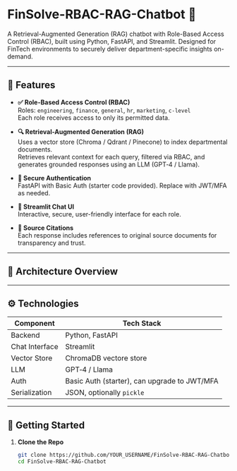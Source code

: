 # FinSolve-RBAC-RAG-Chatbot 🚀

A Retrieval-Augmented Generation (RAG) chatbot with Role-Based Access Control (RBAC), built using Python, FastAPI, and Streamlit. Designed for FinTech environments to securely deliver department-specific insights on-demand.

---

## 🔧 Features

- **✅ Role-Based Access Control (RBAC)**  
  Roles: `engineering`, `finance`, `general`, `hr`, `marketing`, `c-level`  
  Each role receives access to only its permitted data.

- **🔍 Retrieval-Augmented Generation (RAG)**  
  Uses a vector store (Chroma / Qdrant / Pinecone) to index departmental documents.  
  Retrieves relevant context for each query, filtered via RBAC, and generates grounded responses using an LLM (GPT‑4 / Llama).

- **🔐 Secure Authentication**  
  FastAPI with Basic Auth (starter code provided). Replace with JWT/MFA as needed.

- **🧠 Streamlit Chat UI**  
  Interactive, secure, user-friendly interface for each role.

- **📄 Source Citations**  
  Each response includes references to original source documents for transparency and trust.

---

## 🧱 Architecture Overview

---

## ⚙️ Technologies

| Component         | Tech Stack |
|------------------|------------|
| Backend          | Python, FastAPI |
| Chat Interface   | Streamlit |
| Vector Store     | ChromaDB vectore store |
| LLM              | GPT‑4 / Llama |
| Auth             | Basic Auth (starter), can upgrade to JWT/MFA |
| Serialization    | JSON, optionally `pickle` |

---

## 🚀 Getting Started

1. **Clone the Repo**  
   ```bash
   git clone https://github.com/YOUR_USERNAME/FinSolve-RBAC-RAG-Chatbot.git
   cd FinSolve-RBAC-RAG-Chatbot


